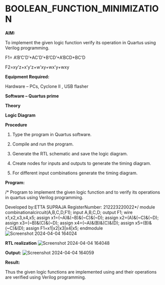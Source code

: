 # BOOLEAN_FUNCTION_MINIMIZATION

**AIM:**

To implement the given logic function verify its operation in Quartus using Verilog programming.

F1= A’B’C’D’+AC’D’+B’CD’+A’BCD+BC’D 

F2=xy’z+x’y’z+w’xy+wx’y+wxy

**Equipment Required:**

Hardware – PCs, Cyclone II , USB flasher

**Software – Quartus prime**

**Theory**

**Logic Diagram**

**Procedure**

1.	Type the program in Quartus software.

2.	Compile and run the program.

3.	Generate the RTL schematic and save the logic diagram.

4.	Create nodes for inputs and outputs to generate the timing diagram.

5.	For different input combinations generate the timing diagram.


**Program:**

/* Program to implement the given logic function and to verify its operations in quartus using Verilog programming. 

Developed by:ETTA SUPRAJA
RegisterNumber: 212223220022*/ 
module combinationalcircuit(A,B,C,D,F1);
input A,B,C,D;
output F1;
wire x1,x2,x3,x4,x5;
assign x1=(~A)&(~B)&(~C)&(~D);
assign x2=(A)&(~C)&(~D);
assign x3=(~B)&(C)&(~D);
assign x4=(~A)&(B)&(C)&(D);
assign x5=(B)&(~C)&(D);
assign F1=x1|x2|x3|x4|x5;
endmodule
![Screenshot 2024-04-04 164024](https://github.com/Ettasupraja/BOOLEAN_FUNCTION_MINIMIZATION/assets/151641352/a2c0e4d4-84d7-4cd7-ad13-52a02958f2a4)


**RTL realization**
![Screenshot 2024-04-04 164048](https://github.com/Ettasupraja/BOOLEAN_FUNCTION_MINIMIZATION/assets/151641352/f303b6fc-1bab-442c-ae2a-ff0d9a289890)


**Output:**
![Screenshot 2024-04-04 164059](https://github.com/Ettasupraja/BOOLEAN_FUNCTION_MINIMIZATION/assets/151641352/3015c3f4-3a93-44df-8a76-4dab4e5ba9c9)


**Result:**

Thus the given logic functions are implemented using and their operations are verified using Verilog programming.


